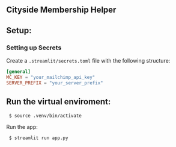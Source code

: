 ## Cityside Membership Helper

## Setup:

### Setting up Secrets
Create a `.streamlit/secrets.toml` file with the following structure:

```toml
[general]
MC_KEY = "your_mailchimp_api_key"
SERVER_PREFIX = "your_server_prefix"
```

## Run the virtual enviroment: 

```bash
 $ source .venv/bin/activate
```
Run the app:

```bash
 $ streamlit run app.py
```
